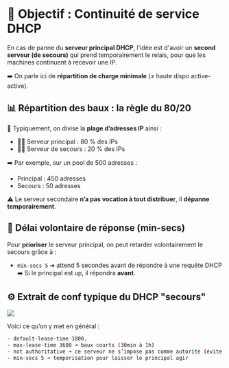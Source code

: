 # **🧠 Objectif : Continuité de service DHCP**

En cas de panne du **serveur principal DHCP**, l'idée est d'avoir un **second serveur (de secours)** qui prend temporairement le relais, pour que les machines continuent à recevoir une IP.

➡️ On parle ici de **répartition de charge minimale** (≠ haute dispo active-active).



## **📊 Répartition des baux : la règle du 80/20**

🧮 Typiquement, on divise la **plage d’adresses IP** ainsi :

- 🧑‍💻 Serveur principal : 80 % des IPs
- 👨‍🔧 Serveur de secours : 20 % des IPs

➡️ Par exemple, sur un pool de 500 adresses :

- Principal : 450 adresses
- Secours : 50 adresses

⚠️ Le serveur secondaire **n’a pas vocation à tout distribuer**, il **dépanne temporairement**.



## **🐢 Délai volontaire de réponse (min-secs)**

Pour **prioriser** le serveur principal, on peut retarder volontairement le secours grâce à :

- `min-secs 5` ➜ attend 5 secondes avant de répondre à une requête DHCP  
  ➡️ Si le principal est up, il répondra **avant**.



## **⚙️ Extrait de conf typique du DHCP "secours"**

![](../../../media/Cours-Services-réseaux-Linux-Serveur-de-secours-image1.png)

Voici ce qu’on y met en général :
```bash
- default-lease-time 1800,
- max-lease-time 3600 ➜ baux courts (30min à 1h)
- not authoritative ➜ ce serveur ne s’impose pas comme autorité (évite conflits)
- min-secs 5 ➜ temporisation pour laisser le principal agir
```



